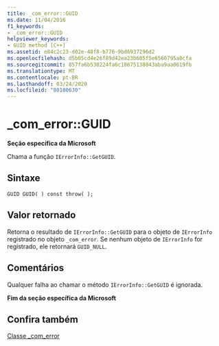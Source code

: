 ```yaml
---
title: _com_error::GUID
ms.date: 11/04/2016
f1_keywords:
- _com_error::GUID
helpviewer_keywords:
- GUID method [C++]
ms.assetid: e84c2c23-d02e-48f8-b776-9bd6937296d2
ms.openlocfilehash: d5b05cd4e26f89d42ea23b605f5e6560795a0cfa
ms.sourcegitcommit: 857fa6b530224fa6c18675138043aba9aa0619fb
ms.translationtype: MT
ms.contentlocale: pt-BR
ms.lasthandoff: 03/24/2020
ms.locfileid: "80180630"
---
```

# <a name="_com_errorguid"></a>_com_error::GUID

**Seção específica da Microsoft**

Chama a função `IErrorInfo::GetGUID`.

## <a name="syntax"></a>Sintaxe

```
GUID GUID( ) const throw( );
```

## <a name="return-value"></a>Valor retornado

Retorna o resultado de `IErrorInfo::GetGUID` para o objeto de `IErrorInfo` registrado no objeto `_com_error`. Se nenhum objeto de `IErrorInfo` for registrado, ele retornará `GUID_NULL`.

## <a name="remarks"></a>Comentários

Qualquer falha ao chamar o método `IErrorInfo::GetGUID` é ignorada.

**Fim da seção específica da Microsoft**

## <a name="see-also"></a>Confira também

[Classe _com_error](../cpp/com-error-class.md)
